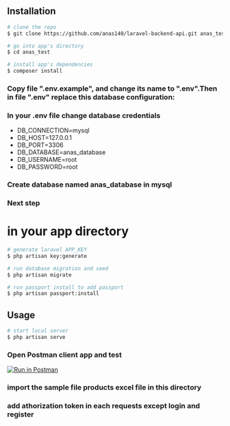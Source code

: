 
## Installation

``` bash
# clone the repo
$ git clone https://github.com/anas140/laravel-backend-api.git anas_test

# go into app's directory
$ cd anas_test

# install app's dependencies
$ composer install
```

### Copy file ".env.example", and change its name to ".env".Then in file ".env" replace this database configuration:

### In your .env file change database credentials 
* DB_CONNECTION=mysql
* DB_HOST=127.0.0.1
* DB_PORT=3306
* DB_DATABASE=anas_database
* DB_USERNAME=root
* DB_PASSWORD=root

### Create database  named anas_database in mysql

### Next step


# in your app directory
``` bash
# generate laravel APP_KEY
$ php artisan key:generate

# run database migration and seed
$ php artisan migrate

# run passport install to add passport 
$ php artisan passport:install
```
## Usage

``` bash
# start local server
$ php artisan serve
```
### Open Postman client app and test
[![Run in Postman](https://run.pstmn.io/button.svg)](https://app.getpostman.com/run-collection/db051bac438eb2fadddf)

### import the sample file products excel file in this directory
### add athorization token in each requests except login and register 
